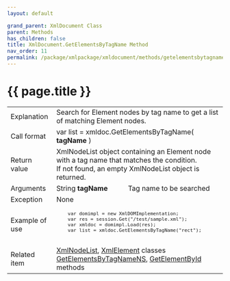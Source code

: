 ```yaml
---
layout: default

grand_parent: XmlDocument Class
parent: Methods
has_children: false
title: XmlDocument.GetElementsByTagName Method
nav_order: 11
permalink: /package/xmlpackage/xmldocument/methods/getelementsbytagname
---
```

# {{ page.title }}

<table>
  <tr>
    <td>Explanation</td>
    <td colspan="2">Search for Element nodes by tag name to get a list of matching Element nodes.</td>
  </tr>
  <tr>
    <td>Call format</td>
    <td colspan="2">var list = xmldoc.GetElementsByTagName( <b>tagName</b> )</td>
  </tr>
  <tr>
    <td>Return value</td>
    <td colspan="2">XmlNodeList object containing an Element node with a tag name that matches the condition.<br>If not found, an empty XmlNodeList object is returned.</td>
  </tr>  
  <tr>
    <td>Arguments</td>
    <td>String <b>tagName</b></td>
    <td>Tag name to be searched</td>
  </tr>
  <tr>
    <td>Exception</td>
    <td colspan="2">None</td>
  </tr>
  <tr>
    <td>Example of use</td>
    <td colspan="2"><code><pre>
    var domimpl = new XmlDOMImplementation;
    var res = session.Get("/test/sample.xml");
    var xmldoc = domimpl.Load(res);
    var list = xmldoc.GetElementsByTagName("rect");
    </pre></code></td>
  </tr>
  <tr>
    <td>Related item</td>
    <td colspan="2"><a href="/package/xmlpackage/xmlnodelist">XmlNodeList</a>, <a href="/package/xmlpackage/xmlelement">XmlElement</a> classes<br><a href="/package/xmlpackage/xmldocument/methods/GetElementsByTagNameNS">GetElementsByTagNameNS</a>, <a href="/package/xmlpackage/xmldocument/methods/GetElementById">GetElementById</a> methods</td>
  </tr>
</table>



